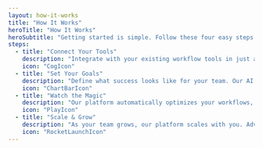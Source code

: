 ```yaml
---
layout: how-it-works
title: "How It Works"
heroTitle: "How It Works"
heroSubtitle: "Getting started is simple. Follow these four easy steps to transform your workflow and boost productivity."
steps:
  - title: "Connect Your Tools"
    description: "Integrate with your existing workflow tools in just a few clicks. We support 100+ popular applications."
    icon: "CogIcon"
  - title: "Set Your Goals"
    description: "Define what success looks like for your team. Our AI learns your preferences and adapts accordingly."
    icon: "ChartBarIcon"
  - title: "Watch the Magic"
    description: "Our platform automatically optimizes your workflows, identifies bottlenecks, and suggests improvements."
    icon: "PlayIcon"
  - title: "Scale & Grow"
    description: "As your team grows, our platform scales with you. Advanced features unlock automatically."
    icon: "RocketLaunchIcon"
---
```

